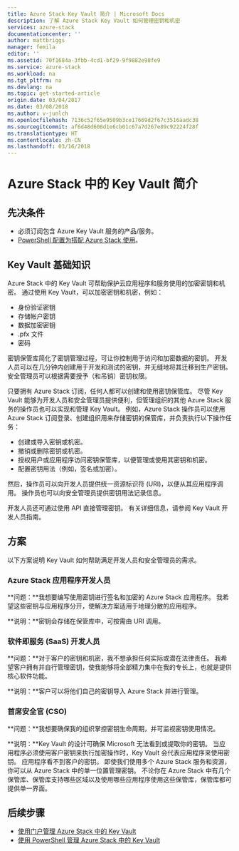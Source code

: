 ```yaml
---
title: Azure Stack Key Vault 简介 | Microsoft Docs
description: 了解 Azure Stack Key Vault 如何管理密钥和机密
services: azure-stack
documentationcenter: ''
author: mattbriggs
manager: femila
editor: ''
ms.assetid: 70f1684a-3fbb-4cd1-bf29-9f9882e98fe9
ms.service: azure-stack
ms.workload: na
ms.tgt_pltfrm: na
ms.devlang: na
ms.topic: get-started-article
origin.date: 03/04/2017
ms.date: 03/08/2018
ms.author: v-junlch
ms.openlocfilehash: 7136c52f65e9509b3ce17669d2f67c3516aadc38
ms.sourcegitcommit: af6d48d608d1e6cb01c67a7d267e89c92224f28f
ms.translationtype: HT
ms.contentlocale: zh-CN
ms.lasthandoff: 03/16/2018
---
```

# <a name="introduction-to-key-vault-in-azure-stack"></a>Azure Stack 中的 Key Vault 简介

## <a name="prerequisites"></a>先决条件 

- 必须订阅包含 Azure Key Vault 服务的产品/服务。  
- [PowerShell 配置为搭配 Azure Stack 使用](azure-stack-powershell-configure-user.md)。
 
## <a name="key-vault-basics"></a>Key Vault 基础知识
Azure Stack 中的 Key Vault 可帮助保护云应用程序和服务使用的加密密钥和机密。 通过使用 Key Vault，可以加密密钥和机密，例如：
   - 身份验证密钥 
   - 存储帐户密钥
   - 数据加密密钥
   - .pfx 文件
   - 密码

密钥保管库简化了密钥管理过程，可让你控制用于访问和加密数据的密钥。 开发人员可以在几分钟内创建用于开发和测试的密钥，并无缝地将其迁移到生产密钥。 安全管理员可以根据需要授予（和吊销）密钥权限。

只要拥有 Azure Stack 订阅，任何人都可以创建和使用密钥保管库。 尽管 Key Vault 能够为开发人员和安全管理员提供便利，但管理组织的其他 Azure Stack 服务的操作员也可以实现和管理 Key Vault。 例如，Azure Stack 操作员可以使用 Azure Stack 订阅登录、创建组织用来存储密钥的保管库，并负责执行以下操作任务：

- 创建或导入密钥或机密。
- 撤销或删除密钥或机密。
- 授权用户或应用程序访问密钥保管库，以便管理或使用其密钥和机密。
- 配置密钥用法（例如，签名或加密）。

然后，操作员可以向开发人员提供统一资源标识符 (URI)，以便从其应用程序调用。 操作员也可以向安全管理员提供密钥用法记录信息。

开发人员还可通过使用 API 直接管理密钥。 有关详细信息，请参阅 Key Vault 开发人员指南。

## <a name="scenarios"></a>方案
以下方案说明 Key Vault 如何帮助满足开发人员和安全管理员的需求。

### <a name="developer-for-an-azure-stack-application"></a>Azure Stack 应用程序开发人员
**问题：**我想要编写使用密钥进行签名和加密的 Azure Stack 应用程序。 我希望这些密钥与应用程序分开，使解决方案适用于地理分散的应用程序。

**说明：**密钥会存储在保管库中，可按需由 URI 调用。

### <a name="developer-for-software-as-a-service-saas"></a>软件即服务 (SaaS) 开发人员
**问题：**对于客户的密钥和机密，我不想承担任何实际或潜在法律责任。 我希望客户拥有并自行管理密钥，使我能够将全部精力集中在我的专长上，也就是提供核心软件功能。

**说明：**客户可以将他们自己的密钥导入 Azure Stack 并进行管理。 

### <a name="chief-security-officer-cso"></a>首席安全官 (CSO)
**问题：**我想要确保我的组织掌控密钥生命周期，并可监视密钥使用情况。

**说明：**Key Vault 的设计可确保 Microsoft 无法看到或提取你的密钥。 当应用程序必须使用客户密钥来执行加密操作时，Key Vault 会代表应用程序来使用密钥。 应用程序看不到客户的密钥。 即使我们使用多个 Azure Stack 服务和资源，你可以从 Azure Stack 中的单一位置管理密钥。 不论你在 Azure Stack 中有几个保管库、保管库支持哪些区域以及使用哪些应用程序使用这些保管库，保管库都可提供单一界面。

## <a name="next-steps"></a>后续步骤

- [使用门户管理 Azure Stack 中的 Key Vault](azure-stack-kv-manage-portal.md)  
- [使用 PowerShell 管理 Azure Stack 中的 Key Vault](azure-stack-kv-manage-powershell.md)


